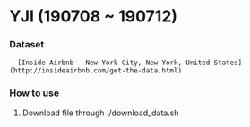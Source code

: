 # YJI (190708 ~ 190712)

### Dataset
    - [Inside Airbnb - New York City, New York, United States](http://insideairbnb.com/get-the-data.html)

### How to use
1. Download file through ./download_data.sh

